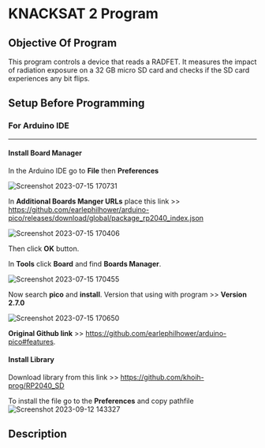 # **KNACKSAT 2 Program**

## **Objective Of Program**

This program controls a device that reads a RADFET. It measures the impact of radiation exposure on a 32 GB micro SD card and checks if the SD card experiences any bit flips.

  

## **Setup Before Programming**

### For Arduino IDE 
---
#### Install Board Manager
In the Arduino IDE go to **File** then **Preferences**

![Screenshot 2023-07-15 170731](https://github.com/KNACKSAT2-TGPS/KNACKSAT2-TGPS-Code/assets/77231097/32d6c89c-bec9-46f7-937a-3ace9f6cb1f4)

In **Additional Boards Manger URLs** place this link >> https://github.com/earlephilhower/arduino-pico/releases/download/global/package_rp2040_index.json

![Screenshot 2023-07-15 170406](https://github.com/KNACKSAT2-TGPS/KNACKSAT2-TGPS-Code/assets/77231097/a1ed457a-18ea-4641-b70a-83d408fecdcd)

Then click **OK**  button.

In **Tools** click **Board** and find **Boards Manager**. 

![Screenshot 2023-07-15 170455](https://github.com/KNACKSAT2-TGPS/KNACKSAT2-TGPS-Code/assets/77231097/86db3cff-5713-40c8-ad49-26be0671d6a8)

Now search **pico** and **install**. Version that using with program >> **Version 2.7.0**

![Screenshot 2023-07-15 170650](https://github.com/KNACKSAT2-TGPS/KNACKSAT2-TGPS-Code/assets/77231097/ff91986d-26b8-495c-90e8-dbf2aa1a0a28)

**Original Github link** >> https://github.com/earlephilhower/arduino-pico#features.

#### Install Library
Download library from this link >> https://github.com/khoih-prog/RP2040_SD

To install the file go to the **Preferences** and copy pathfile
![Screenshot 2023-09-12 143327](https://github.com/KNACKSAT2-TGPS/KNACKSAT2-TGPS-Code/assets/77231097/9d546fa0-c269-4d80-bccd-6c88fe962ffa)

## **Description**

